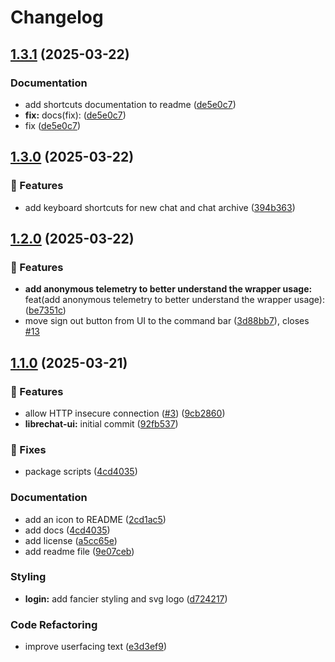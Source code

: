 # Changelog

## [1.3.1](https://github.com/leikoilja/LibreChat-UI/compare/v1.3.0...v1.3.1) (2025-03-22)


### Documentation

* add shortcuts documentation to readme ([de5e0c7](https://github.com/leikoilja/LibreChat-UI/commit/de5e0c76bc67b619a92e88cde0565e7886968db7))
* **fix:** docs(fix):  ([de5e0c7](https://github.com/leikoilja/LibreChat-UI/commit/de5e0c76bc67b619a92e88cde0565e7886968db7))
* fix ([de5e0c7](https://github.com/leikoilja/LibreChat-UI/commit/de5e0c76bc67b619a92e88cde0565e7886968db7))

## [1.3.0](https://github.com/leikoilja/LibreChat-UI/compare/v1.2.0...v1.3.0) (2025-03-22)


### 🚀 Features

* add keyboard shortcuts for new chat and chat archive ([394b363](https://github.com/leikoilja/LibreChat-UI/commit/394b36371f804d35fc7039cfe50bbc28129571de))

## [1.2.0](https://github.com/leikoilja/LibreChat-UI/compare/v1.1.0...v1.2.0) (2025-03-22)


### 🚀 Features

* **add anonymous telemetry to better understand the wrapper usage:** feat(add anonymous telemetry to better understand the wrapper usage):  ([be7351c](https://github.com/leikoilja/LibreChat-UI/commit/be7351c8432308fa51b6e3f6cfd1e22198f1d703))
* move sign out button from UI to the command bar ([3d88bb7](https://github.com/leikoilja/LibreChat-UI/commit/3d88bb7717e2a0178885a40a8d6ab155ca9ba5b5)), closes [#13](https://github.com/leikoilja/LibreChat-UI/issues/13)

## [1.1.0](https://github.com/leikoilja/LibreChat-UI/compare/v1.0.0...v1.1.0) (2025-03-21)


### 🚀 Features

* allow HTTP insecure connection ([#3](https://github.com/leikoilja/LibreChat-UI/issues/3)) ([9cb2860](https://github.com/leikoilja/LibreChat-UI/commit/9cb286008d25638aafe80a8d187ac1910ce0b8e4))
* **librechat-ui:** initial commit ([92fb537](https://github.com/leikoilja/LibreChat-UI/commit/92fb53796006c87f59728f8cc24a223cf87314d2))


### 🐞 Fixes

* package scripts ([4cd4035](https://github.com/leikoilja/LibreChat-UI/commit/4cd40358611932b251cc643b57741b94c5788406))


### Documentation

* add an icon to README ([2cd1ac5](https://github.com/leikoilja/LibreChat-UI/commit/2cd1ac595a1a65f545b7bc7c0cbe3bfc11a46ba6))
* add docs ([4cd4035](https://github.com/leikoilja/LibreChat-UI/commit/4cd40358611932b251cc643b57741b94c5788406))
* add license ([a5cc65e](https://github.com/leikoilja/LibreChat-UI/commit/a5cc65ea51f25ac6a93d7539d0ebc82238a0a5ac))
* add readme file ([9e07ceb](https://github.com/leikoilja/LibreChat-UI/commit/9e07cebb61d5f93b70bc508505a72dd48f668343))


### Styling

* **login:** add fancier styling and svg logo ([d724217](https://github.com/leikoilja/LibreChat-UI/commit/d724217d1327d7b19b6b25284ff537ca551efd14))


### Code Refactoring

* improve userfacing text ([e3d3ef9](https://github.com/leikoilja/LibreChat-UI/commit/e3d3ef9c935435e146efa945692d2e7337b0cdee))
